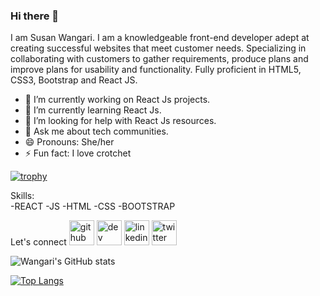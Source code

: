 ### Hi there 👋
I am Susan Wangari. I am a knowledgeable front-end developer adept at creating successful websites that meet customer needs. Specializing in collaborating with customers to gather requirements, produce plans and improve plans for usability and functionality. Fully proficient in HTML5, CSS3, Bootstrap and React JS.


- 🔭 I’m currently working on React Js projects.
- 🌱 I’m currently learning React Js.
- 🤔 I’m looking for help with React Js resources.
- 💬 Ask me about tech communities.
- 😄 Pronouns: She/her
- ⚡ Fun fact: I love crotchet 

[![trophy](https://github-profile-trophy.vercel.app/?username=Susan-Wangari)](https://github.com/ryo-ma/github-profile-trophy)

Skills:  
-REACT 
-JS 
-HTML 
-CSS 
-BOOTSTRAP


Let's connect
[<img src='https://cdn.jsdelivr.net/npm/simple-icons@3.0.1/icons/github.svg' alt='github' height='40'>](https://github.com/Susan-Wangari)  [<img src='https://cdn.jsdelivr.net/npm/simple-icons@3.0.1/icons/hashnode.svg' alt='dev' height='40'>](https://hashnode.com/@Codergirl)  [<img src='https://cdn.jsdelivr.net/npm/simple-icons@3.0.1/icons/linkedin.svg' alt='linkedin' height='40'>](https://www.linkedin.com/in/https://www.linkedin.com/in/susan-wangari//)  [<img src='https://cdn.jsdelivr.net/npm/simple-icons@3.0.1/icons/twitter.svg' alt='twitter' height='40'>](https://twitter.com/@coder_muchacha) 



![Wangari's GitHub stats](https://github-readme-stats.vercel.app/api?username=Susan-Wangari&show_icons=true&theme=radical)



[![Top Langs](https://github-readme-stats.vercel.app/api/top-langs/?username=Susan-Wangari&layout=compact)](https://github.com/anuraghazra/github-readme-stats)



